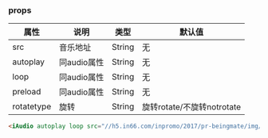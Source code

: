 <iAudio rotatetype="rotate" autoplay loop src="//h5.in66.com/inpromo/2017/pr-beingmate/img/music.d4ffe2f.mp3"></iAudio>
<iAudio rotatetype="notrotate" autoplay loop src="//h5.in66.com/inpromo/2017/pr-beingmate/img/music.d4ffe2f.mp3"></iAudio>
<script>
  import iAudio from 'i-ui/lib/iAudio'
  export default {
    name: 'i-audio',
    components: {
      iAudio
    }
  }
</script>

### props
 |属性 | 说明 | 类型 | 默认值 |
 |---  | --- | ---  | --- |
 |src  | 音乐地址  | String | 无 |
 |autoplay  | 同audio属性  | String | 无 |
 |loop  | 同audio属性  | String | 无 |
 |preload  | 同audio属性  | String | 无|
|rotatetype|旋转|String|旋转rotate/不旋转notrotate|

``` html
<iAudio autoplay loop src="//h5.in66.com/inpromo/2017/pr-beingmate/img/music.d4ffe2f.mp3"></iAudio>
```

